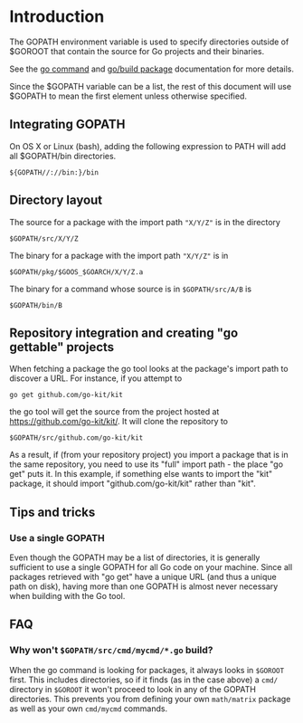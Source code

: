 # Introduction

The GOPATH environment variable is used to specify directories outside of $GOROOT that contain the source for Go projects and their binaries.

See the [go command](http://golang.org/cmd/go/#hdr-GOPATH_environment_variable) and [go/build package](http://golang.org/pkg/go/build/) documentation for more details.

Since the $GOPATH variable can be a list, the rest of this document will use $GOPATH to mean the first element unless otherwise specified.

## Integrating GOPATH

On OS X or Linux (bash), adding the following expression to PATH will add all $GOPATH/bin directories.
```
${GOPATH//://bin:}/bin
```

## Directory layout

The source for a package with the import path ` "X/Y/Z" ` is in the directory
```
$GOPATH/src/X/Y/Z
```

The binary for a package with the import path ` "X/Y/Z" ` is in
```
$GOPATH/pkg/$GOOS_$GOARCH/X/Y/Z.a
```

The binary for a command whose source is in ` $GOPATH/src/A/B ` is
```
$GOPATH/bin/B
```

## Repository integration and creating "go gettable" projects
When fetching a package the go tool looks at the package's import path to discover a URL. For instance, if you attempt to
```
go get github.com/go-kit/kit
```
the go tool will get the source from the project hosted at https://github.com/go-kit/kit/. It will clone the repository to
```
$GOPATH/src/github.com/go-kit/kit
```

As a result, if (from your repository project) you import a package that is in the same repository, you need to use its "full" import path - the place "go get" puts it. In this example, if something else wants to import the "kit" package, it should import "github.com/go-kit/kit" rather than "kit".

## Tips and tricks

### Use a single GOPATH

Even though the GOPATH may be a list of directories, it is generally sufficient to use a single GOPATH for all Go code on your machine.  Since all packages retrieved with "go get" have a unique URL (and thus a unique path on disk), having more than one GOPATH is almost never necessary when building with the Go tool.

## FAQ
### Why won't ` $GOPATH/src/cmd/mycmd/*.go ` build?
When the go command is looking for packages, it always looks in ` $GOROOT ` first.  This includes directories, so if it finds (as in the case above) a ` cmd/ ` directory in ` $GOROOT ` it won't proceed to look in any of the GOPATH directories.  This prevents you from defining your own ` math/matrix ` package as well as your own ` cmd/mycmd ` commands.